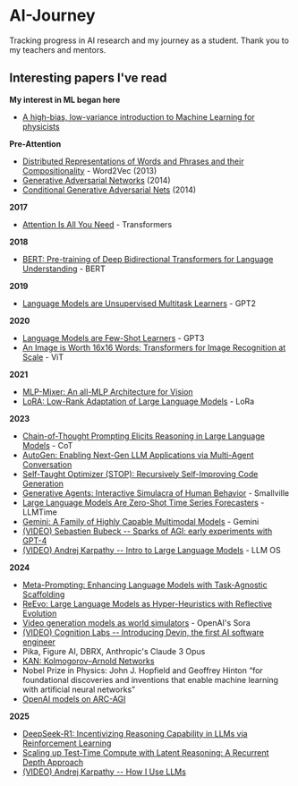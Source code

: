 # AI-Journey
Tracking progress in AI research and my journey as a student. Thank you to my teachers and mentors.

## Interesting papers I've read

**My interest in ML began here**
* [A high-bias, low-variance introduction to Machine Learning for physicists](https://arxiv.org/abs/1803.08823)

**Pre-Attention**
* [Distributed Representations of Words and Phrases and their Compositionality](https://arxiv.org/abs/1310.4546) - Word2Vec (2013)
* [Generative Adversarial Networks](https://arxiv.org/abs/1406.2661) (2014)
* [Conditional Generative Adversarial Nets](https://arxiv.org/abs/1411.1784) (2014)

**2017**
* [Attention Is All You Need](https://arxiv.org/pdf/1706.03762.pdf) - Transformers

**2018**
* [BERT: Pre-training of Deep Bidirectional Transformers for Language Understanding](https://arxiv.org/abs/1810.04805) - BERT

**2019**
* [Language Models are Unsupervised Multitask Learners](https://paperswithcode.com/paper/language-models-are-unsupervised-multitask) - GPT2

**2020**
* [Language Models are Few-Shot Learners](https://arxiv.org/abs/2005.14165) - GPT3
* [An Image is Worth 16x16 Words: Transformers for Image Recognition at Scale](https://arxiv.org/abs/2010.11929g) - ViT

**2021**
* [MLP-Mixer: An all-MLP Architecture for Vision](https://arxiv.org/abs/2105.01601v4)
* [LoRA: Low-Rank Adaptation of Large Language Models](https://arxiv.org/abs/2106.09685) - LoRa 

**2023**
* [Chain-of-Thought Prompting Elicits Reasoning in Large Language Models](https://arxiv.org/pdf/2201.11903.pdf) - CoT
* [AutoGen: Enabling Next-Gen LLM Applications via Multi-Agent Conversation](https://arxiv.org/pdf/2308.08155.pdf)
* [Self-Taught Optimizer (STOP): Recursively Self-Improving Code Generation](https://paperswithcode.com/paper/self-taught-optimizer-stop-recursively-self)
* [Generative Agents: Interactive Simulacra of Human Behavior](https://arxiv.org/pdf/2304.03442.pdf) - Smallville
* [Large Language Models Are Zero-Shot Time Series Forecasters](https://arxiv.org/abs/2310.07820) - LLMTime
* [Gemini: A Family of Highly Capable Multimodal Models](https://arxiv.org/pdf/2312.11805.pdf) - Gemini
* [(VIDEO) Sebastien Bubeck -- Sparks of AGI: early experiments with GPT-4](https://www.youtube.com/watch?v=qbIk7-JPB2c)
* [(VIDEO) Andrej Karpathy -- Intro to Large Language Models](https://www.youtube.com/watch?v=zjkBMFhNj_g&t=2s) - LLM OS

**2024**
* [Meta-Prompting: Enhancing Language Models with Task-Agnostic Scaffolding](https://arxiv.org/abs/2401.12954)
* [ReEvo: Large Language Models as Hyper-Heuristics with Reflective Evolution](https://arxiv.org/pdf/2402.01145.pdf)
* [Video generation models as world simulators](https://openai.com/research/video-generation-models-as-world-simulators) - OpenAI's Sora
* [(VIDEO) Cognition Labs -- Introducing Devin, the first AI software engineer](https://www.youtube.com/watch?v=fjHtjT7GO1c)
* Pika, Figure AI, DBRX, Anthropic's Claude 3 Opus
* [KAN: Kolmogorov–Arnold Networks](https://arxiv.org/pdf/2404.19756)
* Nobel Prize in Physics: John J. Hopfield and Geoffrey Hinton “for foundational discoveries and inventions that enable machine learning with artificial neural networks”
* [OpenAI models on ARC-AGI](https://arcprize.org/blog/oai-o3-pub-breakthrough)

**2025**
* [DeepSeek-R1: Incentivizing Reasoning Capability in LLMs via Reinforcement Learning](https://arxiv.org/pdf/2501.12948)
* [Scaling up Test-Time Compute with Latent Reasoning: A Recurrent Depth Approach](https://arxiv.org/abs/2502.05171)
* [(VIDEO) Andrej Karpathy -- How I Use LLMs](https://www.youtube.com/watch?v=EWvNQjAaOHw)

